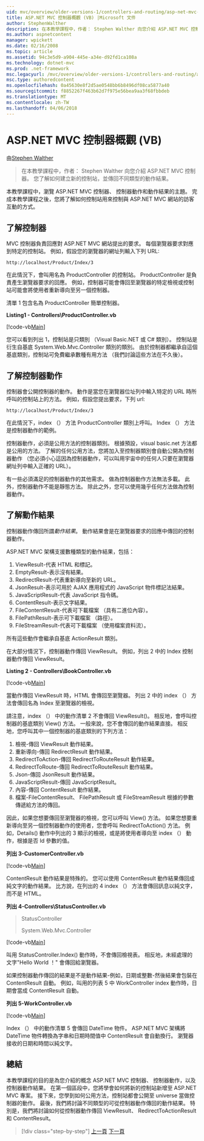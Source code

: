 ```yaml
---
uid: mvc/overview/older-versions-1/controllers-and-routing/asp-net-mvc-controller-overview-vb
title: ASP.NET MVC 控制器概觀 (VB) |Microsoft 文件
author: StephenWalther
description: 在本教學課程中，作者： Stephen Walther 向您介紹 ASP.NET MVC 控制器。 您了解如何建立新的控制站，並傳回不同類型的動作 res...
ms.author: aspnetcontent
manager: wpickett
ms.date: 02/16/2008
ms.topic: article
ms.assetid: 94c3e5d9-a904-445e-a34e-d92fd1ca108a
ms.technology: dotnet-mvc
ms.prod: .net-framework
msc.legacyurl: /mvc/overview/older-versions-1/controllers-and-routing/asp-net-mvc-controller-overview-vb
msc.type: authoredcontent
ms.openlocfilehash: 0a45630e8f2d5ae0548bb6b8496df08ca5877a40
ms.sourcegitcommit: f8852267f463b62d7f975e56bea9aa3f68fbbdeb
ms.translationtype: MT
ms.contentlocale: zh-TW
ms.lasthandoff: 04/06/2018
---
```

<a name="aspnet-mvc-controller-overview-vb"></a>ASP.NET MVC 控制器概觀 (VB)
====================
由[Stephen Walther](https://github.com/StephenWalther)

> 在本教學課程中，作者： Stephen Walther 向您介紹 ASP.NET MVC 控制器。 您了解如何建立新的控制站，並傳回不同類型的動作結果。


本教學課程中，瀏覽 ASP.NET MVC 控制器、 控制器動作和動作結果的主題。 完成本教學課程之後，您將了解如何控制站用來控制與 ASP.NET MVC 網站的訪客互動的方式。

## <a name="understanding-controllers"></a>了解控制器

MVC 控制器負責回應對 ASP.NET MVC 網站提出的要求。 每個瀏覽器要求對應到特定的控制站。 例如，假設您的瀏覽器的網址列輸入下列 URL:

`http://localhost/Product/Index/3`

在此情況下，會叫用名為 ProductController 的控制站。 ProductController 是負責產生瀏覽器要求的回應。 例如，控制器可能會傳回至瀏覽器的特定檢視或控制站可能會將使用者重新導向至另一個控制器。

清單 1 包含名為 ProductController 簡單控制器。

**Listing1 - Controllers\ProductController.vb**

[!code-vb[Main](asp-net-mvc-controller-overview-vb/samples/sample1.vb)]

您可以看到列出 1，控制站是只類別 （Visual Basic.NET 或 C# 類別）。 控制站是衍生自基底 System.Web.Mvc.Controller 類別的類別。 由於控制器都繼承自這個基底類別，控制站可免費繼承數種有用方法 （我們討論這些方法在不久後）。

## <a name="understanding-controller-actions"></a>了解控制器動作

控制器會公開控制器的動作。 動作是當您在瀏覽器位址列中輸入特定的 URL 時所呼叫的控制站上的方法。 例如，假設您提出要求，下列 url:

`http://localhost/Product/Index/3`

在此情況下，index （） 方法 ProductController 類別上呼叫。 Index （） 方法是控制器動作的範例。

控制器動作，必須是公用方法的控制器類別。 根據預設，visual basic.net 方法都是公用的方法。 了解的任何公用方法，您將加入至控制器類別會自動公開為控制器動作 （您必須小心這因為控制器動作，可以叫用宇宙中的任何人只要在瀏覽器網址列中輸入正確的 URL）。

有一些必須滿足的控制器動作的其他需求。 做為控制器動作方法無法多載。 此外，控制器動作不能是靜態方法。 除此之外，您可以使用幾乎任何方法做為控制器動作。

## <a name="understanding-action-results"></a>了解動作結果

控制器動作傳回所謂*動作結果*。 動作結果會是在瀏覽器要求的回應中傳回的控制器動作。

ASP.NET MVC 架構支援數種類型的動作結果，包括：

1. ViewResult-代表 HTML 和標記。
2. EmptyResult-表示沒有結果。
3. RedirectResult-代表重新導向至新的 URL。
4. JsonResult-表示可用於 AJAX 應用程式的 JavaScript 物件標記法結果。
5. JavaScriptResult-代表 JavaScript 指令碼。
6. ContentResult-表示文字結果。
7. FileContentResult-代表可下載檔案 （具有二進位內容）。
8. FilePathResult-表示可下載檔案 （路徑）。
9. FileStreamResult-代表可下載檔案 （使用檔案資料流）。

所有這些動作會繼承自基底 ActionResult 類別。

在大部分情況下，控制器動作傳回 ViewResult。 例如，列出 2 中的 Index 控制器動作傳回 ViewResult。

**Listing 2 - Controllers\BookController.vb**

[!code-vb[Main](asp-net-mvc-controller-overview-vb/samples/sample2.vb)]

當動作傳回 ViewResult 時，HTML 會傳回至瀏覽器。 列出 2 中的 index （） 方法會傳回名為 Index 至瀏覽器的檢視。

請注意，index （） 中的動作清單 2 不會傳回 ViewResult()。 相反地，會呼叫控制器的基底類別 View() 方法。 一般來說，您不會傳回的動作結果直接。 相反地，您呼叫其中一個控制器的基底類別的下列方法：

1. 檢視-傳回 ViewResult 動作結果。
2. 重新導向-傳回 RedirectResult 動作結果。
3. RedirectToAction-傳回 RedirectToRouteResult 動作結果。
4. RedirectToRoute-傳回 RedirectToRouteResult 動作結果。
5. Json-傳回 JsonResult 動作結果。
6. JavaScriptResult-傳回 JavaScriptResult。
7. 內容-傳回 ContentResult 動作結果。
8. 檔案-FileContentResult、 FilePathResult 或 FileStreamResult 根據的參數傳遞給方法的傳回。

因此，如果您想要傳回至瀏覽器的檢視，您可以呼叫 View() 方法。 如果您想要重新導向至另一個控制器動作的使用者，您會呼叫 RedirectToAction() 方法。 例如，Details() 動作中列出的 3 顯示的檢視，或是將使用者導向至 index （） 動作，根據是否 Id 參數的值。

**列出 3-CustomerController.vb**

[!code-vb[Main](asp-net-mvc-controller-overview-vb/samples/sample3.vb)]

ContentResult 動作結果是特殊的。 您可以使用 ContentResult 動作結果傳回成純文字的動作結果。 比方說，在列出的 4 index （） 方法會傳回訊息以純文字，而不是 HTML。

**列出 4-Controllers\StatusController.vb**

> StatusController
> 
> 
> System.Web.Mvc.Controller


[!code-vb[Main](asp-net-mvc-controller-overview-vb/samples/sample4.vb)]

叫用 StatusController.Index() 動作時，不會傳回檢視表。 相反地，未經處理的文字"Hello World ！" 會傳回給瀏覽器。

如果控制器動作傳回的結果是不是動作結果-例如，日期或整數-然後結果會包裝在 ContentResult 自動。 例如，叫用的列表 5 中 WorkController index 動作時，日期會當成 ContentResult 自動。

**列出 5-WorkController.vb**

[!code-vb[Main](asp-net-mvc-controller-overview-vb/samples/sample5.vb)]

Index （） 中的動作清單 5 會傳回 DateTime 物件。 ASP.NET MVC 架構將 DateTime 物件轉換為字串和日期時間值中 ContentResult 會自動換行。 瀏覽器接收的日期和時間以純文字。

## <a name="summary"></a>總結

本教學課程的目的是為您介紹的概念 ASP.NET MVC 控制器、 控制器動作，以及控制器動作結果。 在第一個區段中，您將學會如何將新的控制站新增至 ASP.NET MVC 專案。 接下來，您學到如何公用方法，控制站都會公開至 universe 當做控制器的動作。 最後，我們將討論不同類型的可從控制器動作傳回的動作結果。 特別是，我們將討論如何從控制器動作傳回 ViewResult、 RedirectToActionResult 和 ContentResult。

> [!div class="step-by-step"]
> [上一頁](creating-a-custom-route-constraint-cs.md)
> [下一頁](creating-custom-routes-vb.md)
